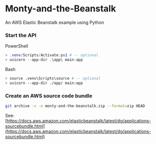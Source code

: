 # Monty-and-the-Beanstalk
An AWS Elastic Beanstalk example using Python


### Start the API

PowerShell
```powershell
> .venv/Scripts/Activate.ps1 # -- optional
> uvicorn --app-dir .\app\ main:app
```

Bash
```bash
> source .venv\Scripts\source # -- optional
> uvicorn --app-dir ./app/ main:app
```

### Create an AWS source code bundle

```bash
git archive -v -o monty-and-the-beanstalk.zip --format=zip HEAD
```

See: [https://docs.aws.amazon.com/elasticbeanstalk/latest/dg/applications-sourcebundle.html](https://docs.aws.amazon.com/elasticbeanstalk/latest/dg/applications-sourcebundle.html)
